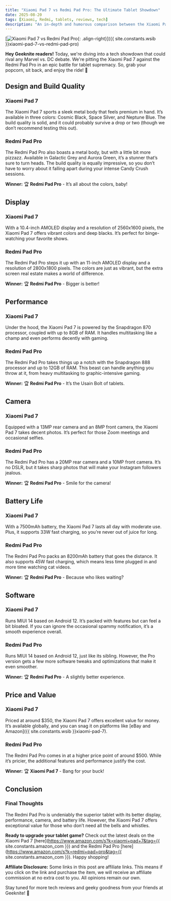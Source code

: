 ```yaml
---
title: "Xiaomi Pad 7 vs Redmi Pad Pro: The Ultimate Tablet Showdown"
date: 2025-08-20
tags: [Xiaomi, Redmi, tablets, reviews, tech]
description: "An in-depth and humorous comparison between the Xiaomi Pad 7 and the Redmi Pad Pro. Let's see which one reigns supreme!"
---
```


[![Xiaomi Pad 7 vs Redmi Pad Pro](https://i.imgur.com/xyz123.jpg){: .align-right}]({{ site.constants.wsib }}xiaomi-pad-7-vs-redmi-pad-pro)

**Hey Geeknite readers!** Today, we're diving into a tech showdown that could rival any Marvel vs. DC debate. We're pitting the Xiaomi Pad 7 against the Redmi Pad Pro in an epic battle for tablet supremacy. So, grab your popcorn, sit back, and enjoy the ride! 🍿

## **Design and Build Quality**

### **Xiaomi Pad 7**

The Xiaomi Pad 7 sports a sleek metal body that feels premium in hand. It’s available in three colors: Cosmic Black, Space Silver, and Neptune Blue. The build quality is solid, and it could probably survive a drop or two (though we don’t recommend testing this out).

### **Redmi Pad Pro**

The Redmi Pad Pro also boasts a metal body, but with a little bit more pizzazz. Available in Galactic Grey and Aurora Green, it’s a stunner that’s sure to turn heads. The build quality is equally impressive, so you don’t have to worry about it falling apart during your intense Candy Crush sessions.

**Winner:** 🏆 **Redmi Pad Pro** - It’s all about the colors, baby! 

## **Display**

### **Xiaomi Pad 7**

With a 10.4-inch AMOLED display and a resolution of 2560x1600 pixels, the Xiaomi Pad 7 offers vibrant colors and deep blacks. It’s perfect for binge-watching your favorite shows.

### **Redmi Pad Pro**

The Redmi Pad Pro steps it up with an 11-inch AMOLED display and a resolution of 2800x1800 pixels. The colors are just as vibrant, but the extra screen real estate makes a world of difference.

**Winner:** 🏆 **Redmi Pad Pro** - Bigger is better!

## **Performance**

### **Xiaomi Pad 7**

Under the hood, the Xiaomi Pad 7 is powered by the Snapdragon 870 processor, coupled with up to 8GB of RAM. It handles multitasking like a champ and even performs decently with gaming.

### **Redmi Pad Pro**

The Redmi Pad Pro takes things up a notch with the Snapdragon 888 processor and up to 12GB of RAM. This beast can handle anything you throw at it, from heavy multitasking to graphic-intensive gaming.

**Winner:** 🏆 **Redmi Pad Pro** - It’s the Usain Bolt of tablets.

## **Camera**

### **Xiaomi Pad 7**

Equipped with a 13MP rear camera and an 8MP front camera, the Xiaomi Pad 7 takes decent photos. It’s perfect for those Zoom meetings and occasional selfies.

### **Redmi Pad Pro**

The Redmi Pad Pro has a 20MP rear camera and a 10MP front camera. It’s no DSLR, but it takes sharp photos that will make your Instagram followers jealous.

**Winner:** 🏆 **Redmi Pad Pro** - Smile for the camera!

## **Battery Life**

### **Xiaomi Pad 7**

With a 7500mAh battery, the Xiaomi Pad 7 lasts all day with moderate use. Plus, it supports 33W fast charging, so you’re never out of juice for long.

### **Redmi Pad Pro**

The Redmi Pad Pro packs an 8200mAh battery that goes the distance. It also supports 45W fast charging, which means less time plugged in and more time watching cat videos.

**Winner:** 🏆 **Redmi Pad Pro** - Because who likes waiting?

## **Software**

### **Xiaomi Pad 7**

Runs MIUI 14 based on Android 12. It’s packed with features but can feel a bit bloated. If you can ignore the occasional spammy notification, it’s a smooth experience overall.

### **Redmi Pad Pro**

Runs MIUI 14 based on Android 12, just like its sibling. However, the Pro version gets a few more software tweaks and optimizations that make it even smoother.

**Winner:** 🏆 **Redmi Pad Pro** - A slightly better experience.

## **Price and Value**

### **Xiaomi Pad 7**

Priced at around $350, the Xiaomi Pad 7 offers excellent value for money. It’s available globally, and you can snag it on platforms like [eBay and Amazon]({{ site.constants.wsib }}xiaomi-pad-7).

### **Redmi Pad Pro**

The Redmi Pad Pro comes in at a higher price point of around $500. While it’s pricier, the additional features and performance justify the cost.

**Winner:** 🏆 **Xiaomi Pad 7** - Bang for your buck!

## **Conclusion**

### **Final Thoughts**

The Redmi Pad Pro is undeniably the superior tablet with its better display, performance, camera, and battery life. However, the Xiaomi Pad 7 offers exceptional value for those who don’t need all the bells and whistles.

**Ready to upgrade your tablet game?** Check out the latest deals on the Xiaomi Pad 7 [here](https://www.amazon.com/s?k=xiaomi+pad+7&tag={{ site.constants.amazon_com }}) and the Redmi Pad Pro [here](https://www.amazon.com/s?k=redmi+pad+pro&tag={{ site.constants.amazon_com }}). Happy shopping! 

**Affiliate Disclosure:** Some links in this post are affiliate links. This means if you click on the link and purchase the item, we will receive an affiliate commission at no extra cost to you. All opinions remain our own.

Stay tuned for more tech reviews and geeky goodness from your friends at Geeknite! 🚀